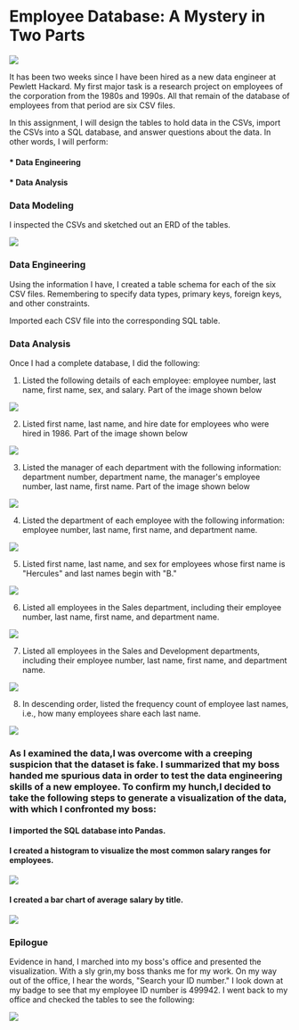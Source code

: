 # Employee Database: A Mystery in Two Parts

![](https://github.com/ShimsyV/sql-challenge/blob/master/images/readme.png)

It has been two weeks since I have been hired as a new data engineer at Pewlett Hackard. My first major task is a research project on employees of the corporation from the 1980s and 1990s. All that remain of the database of employees from that period are six CSV files.


In this assignment, I will design the tables to hold data in the CSVs, import the CSVs into a SQL database, and answer questions about the data. In other words, I will perform:

#### * Data Engineering
#### * Data Analysis


### Data Modeling

I inspected the CSVs and sketched out an ERD of the tables.

![](https://github.com/ShimsyV/sql-challenge/blob/master/ERD_EmployeeSQL.png)

### Data Engineering

Using the information I have, I created a table schema for each of the six CSV files. Remembering to specify data types, primary keys, foreign keys, and other constraints.

Imported each CSV file into the corresponding SQL table. 

### Data Analysis

Once I had a complete database, I did the following:

1. Listed the following details of each employee: employee number, last name, first name, sex, and salary. Part of the image shown below

![](https://github.com/ShimsyV/sql-challenge/blob/master/images/AnalysisQ1.PNG)


2. Listed first name, last name, and hire date for employees who were hired in 1986. Part of the image shown below

![](https://github.com/ShimsyV/sql-challenge/blob/master/images/AnalysisQ2.PNG)


3. Listed the manager of each department with the following information: department number, department name, the manager's employee number, last name, first name. Part of the image shown below

![](https://github.com/ShimsyV/sql-challenge/blob/master/images/AnalysisQ3.PNG)


4. Listed the department of each employee with the following information: employee number, last name, first name, and department name.

![](https://github.com/ShimsyV/sql-challenge/blob/master/images/AnalysisQ4.PNG)


5. Listed first name, last name, and sex for employees whose first name is "Hercules" and last names begin with "B."

![](https://github.com/ShimsyV/sql-challenge/blob/master/images/AnalysisQ5.PNG)


6. Listed all employees in the Sales department, including their employee number, last name, first name, and department name.

![](https://github.com/ShimsyV/sql-challenge/blob/master/images/AnalysisQ6.PNG)


7. Listed all employees in the Sales and Development departments, including their employee number, last name, first name, and department name.

![](https://github.com/ShimsyV/sql-challenge/blob/master/images/AnalysisQ7.PNG)

8. In descending order, listed the frequency count of employee last names, i.e., how many employees share each last name.

![](https://github.com/ShimsyV/sql-challenge/blob/master/images/AnalysisQ8.PNG)


### As I examined the data,I was overcome with a creeping suspicion that the dataset is fake. I summarized that my boss handed me spurious data in order to test the data engineering skills of a new employee. To confirm my hunch,I decided to take the following steps to generate a visualization of the data, with which I confronted my boss:


#### I imported the SQL database into Pandas. 

#### I created a histogram to visualize the most common salary ranges for employees.

![](https://github.com/ShimsyV/sql-challenge/blob/master/images/salary_range_employees.png)


#### I created a bar chart of average salary by title.

![](https://github.com/ShimsyV/sql-challenge/blob/master/images/avg_emp_salary_title1.png)


### Epilogue
Evidence in hand, I marched into my boss's office and presented the visualization. With a sly grin,my boss thanks me for my work. On my way out of the office, I hear the words, "Search your ID number." I look down at my badge to see that my employee ID number is 499942. I went back to my office and checked the tables to see the following:

![](https://github.com/ShimsyV/sql-challenge/blob/master/images/idcheck.PNG)



